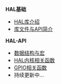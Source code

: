 <!-- docs/_sidebar.md -->

**HAL基础**

* [HAL库介绍]()
* [库文件与API简介](HALfile.md)

**HAL-API**

* [数据结构与宏](datatype.md)
* [HAL内核相关函数](HALcore.md)
* [GPIO相关函数](gpio.md)
* 持续更新中...